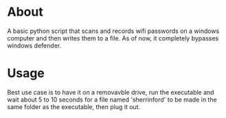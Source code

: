 # About
A basic python script that scans and records wifi passwords on a windows computer and then writes them to a file.
As of now, it completely bypasses windows defender. 

# Usage
Best use case is to have it on a removavble drive, run the executable and wait about 5 to 10 seconds for a file named 'sherrinford' to be made in the same folder as the executable, then plug it out.

